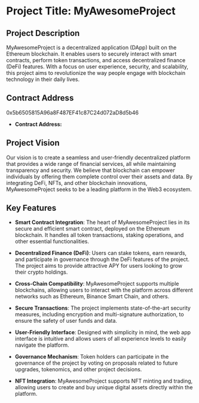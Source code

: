 # Project Title: MyAwesomeProject

## Project Description

MyAwesomeProject is a decentralized application (DApp) built on the Ethereum blockchain. It enables users to securely interact with smart contracts, perform token transactions, and access decentralized finance (DeFi) features. With a focus on user experience, security, and scalability, this project aims to revolutionize the way people engage with blockchain technology in their daily lives.

## Contract Address
0x5b6505815A96a8F487EF41c87C24d072aD8d5b46

- **Contract Address:** 

## Project Vision

Our vision is to create a seamless and user-friendly decentralized platform that provides a wide range of financial services, all while maintaining transparency and security. We believe that blockchain can empower individuals by offering them complete control over their assets and data. By integrating DeFi, NFTs, and other blockchain innovations, MyAwesomeProject seeks to be a leading platform in the Web3 ecosystem.

## Key Features

- **Smart Contract Integration**: The heart of MyAwesomeProject lies in its secure and efficient smart contract, deployed on the Ethereum blockchain. It handles all token transactions, staking operations, and other essential functionalities.

- **Decentralized Finance (DeFi)**: Users can stake tokens, earn rewards, and participate in governance through the DeFi features of the project. The project aims to provide attractive APY for users looking to grow their crypto holdings.

- **Cross-Chain Compatibility**: MyAwesomeProject supports multiple blockchains, allowing users to interact with the platform across different networks such as Ethereum, Binance Smart Chain, and others.

- **Secure Transactions**: The project implements state-of-the-art security measures, including encryption and multi-signature authorization, to ensure the safety of user funds and data.

- **User-Friendly Interface**: Designed with simplicity in mind, the web app interface is intuitive and allows users of all experience levels to easily navigate the platform.

- **Governance Mechanism**: Token holders can participate in the governance of the project by voting on proposals related to future upgrades, tokenomics, and other project decisions.

- **NFT Integration**: MyAwesomeProject supports NFT minting and trading, allowing users to create and buy unique digital assets directly within the platform.

